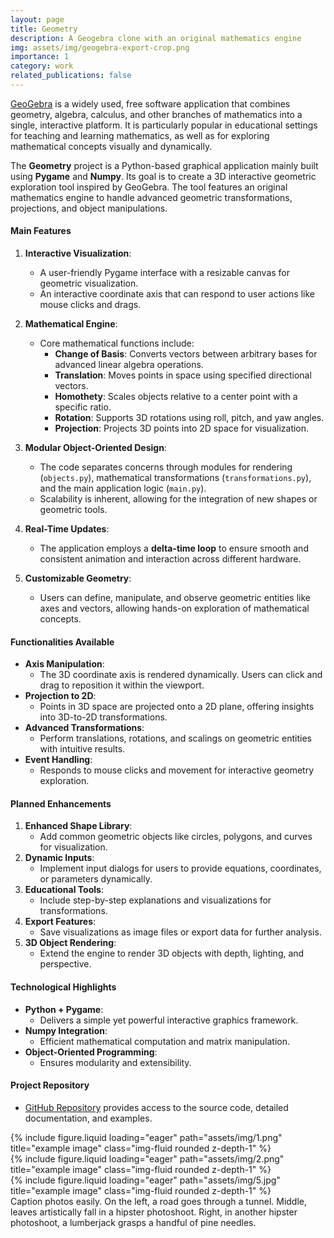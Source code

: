 ```yaml
---
layout: page
title: Geometry
description: A Geogebra clone with an original mathematics engine
img: assets/img/geogebra-export-crop.png
importance: 1
category: work
related_publications: false
---
```


[GeoGebra](https://www.geogebra.org/3d?lang=es) is a widely used, free software application that combines geometry, algebra, calculus, and other branches of mathematics into a single, interactive platform. It is particularly popular in educational settings for teaching and learning mathematics, as well as for exploring mathematical concepts visually and dynamically. 

The **Geometry** project is a Python-based graphical application mainly built using **Pygame** and **Numpy**. Its goal is to create a 3D interactive geometric exploration tool inspired by GeoGebra. The tool features an original mathematics engine to handle advanced geometric transformations, projections, and object manipulations.

#### **Main Features**
1. **Interactive Visualization**:
   - A user-friendly Pygame interface with a resizable canvas for geometric visualization.
   - An interactive coordinate axis that can respond to user actions like mouse clicks and drags.

2. **Mathematical Engine**:
   - Core mathematical functions include:
     - **Change of Basis**: Converts vectors between arbitrary bases for advanced linear algebra operations.
     - **Translation**: Moves points in space using specified directional vectors.
     - **Homothety**: Scales objects relative to a center point with a specific ratio.
     - **Rotation**: Supports 3D rotations using roll, pitch, and yaw angles.
     - **Projection**: Projects 3D points into 2D space for visualization.

3. **Modular Object-Oriented Design**:
   - The code separates concerns through modules for rendering (`objects.py`), mathematical transformations (`transformations.py`), and the main application logic (`main.py`).
   - Scalability is inherent, allowing for the integration of new shapes or geometric tools.

4. **Real-Time Updates**:
   - The application employs a **delta-time loop** to ensure smooth and consistent animation and interaction across different hardware.

5. **Customizable Geometry**:
   - Users can define, manipulate, and observe geometric entities like axes and vectors, allowing hands-on exploration of mathematical concepts.

#### **Functionalities Available**
- **Axis Manipulation**:
  - The 3D coordinate axis is rendered dynamically. Users can click and drag to reposition it within the viewport.
- **Projection to 2D**:
  - Points in 3D space are projected onto a 2D plane, offering insights into 3D-to-2D transformations.
- **Advanced Transformations**:
  - Perform translations, rotations, and scalings on geometric entities with intuitive results.
- **Event Handling**:
  - Responds to mouse clicks and movement for interactive geometry exploration.

#### **Planned Enhancements**
1. **Enhanced Shape Library**:
   - Add common geometric objects like circles, polygons, and curves for visualization.
2. **Dynamic Inputs**:
   - Implement input dialogs for users to provide equations, coordinates, or parameters dynamically.
3. **Educational Tools**:
   - Include step-by-step explanations and visualizations for transformations.
4. **Export Features**:
   - Save visualizations as image files or export data for further analysis.
5. **3D Object Rendering**:
   - Extend the engine to render 3D objects with depth, lighting, and perspective.

#### **Technological Highlights**
- **Python + Pygame**:
  - Delivers a simple yet powerful interactive graphics framework.
- **Numpy Integration**:
  - Efficient mathematical computation and matrix manipulation.
- **Object-Oriented Programming**:
  - Ensures modularity and extensibility.

#### **Project Repository**
- [GitHub Repository](https://github.com/Tutusaus/Geometry) provides access to the source code, detailed documentation, and examples.

<div class="row">
    <div class="col-sm mt-3 mt-md-0">
        {% include figure.liquid loading="eager" path="assets/img/1.png" title="example image" class="img-fluid rounded z-depth-1" %}
    </div>
    <div class="col-sm mt-3 mt-md-0">
        {% include figure.liquid loading="eager" path="assets/img/2.png" title="example image" class="img-fluid rounded z-depth-1" %}
    </div>
    <div class="col-sm mt-3 mt-md-0">
        {% include figure.liquid loading="eager" path="assets/img/5.jpg" title="example image" class="img-fluid rounded z-depth-1" %}
    </div>
</div>
<div class="caption">
    Caption photos easily. On the left, a road goes through a tunnel. Middle, leaves artistically fall in a hipster photoshoot. Right, in another hipster photoshoot, a lumberjack grasps a handful of pine needles.
</div>